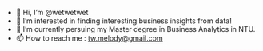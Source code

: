 - 👋 Hi, I’m @wetwetwet
- 👀 I’m interested in finding interesting business insights from data!
- 🌱 I’m currently persuing my Master degree in Business Analytics in NTU.
- 📫 How to reach me : tw.melody@gmail.com

